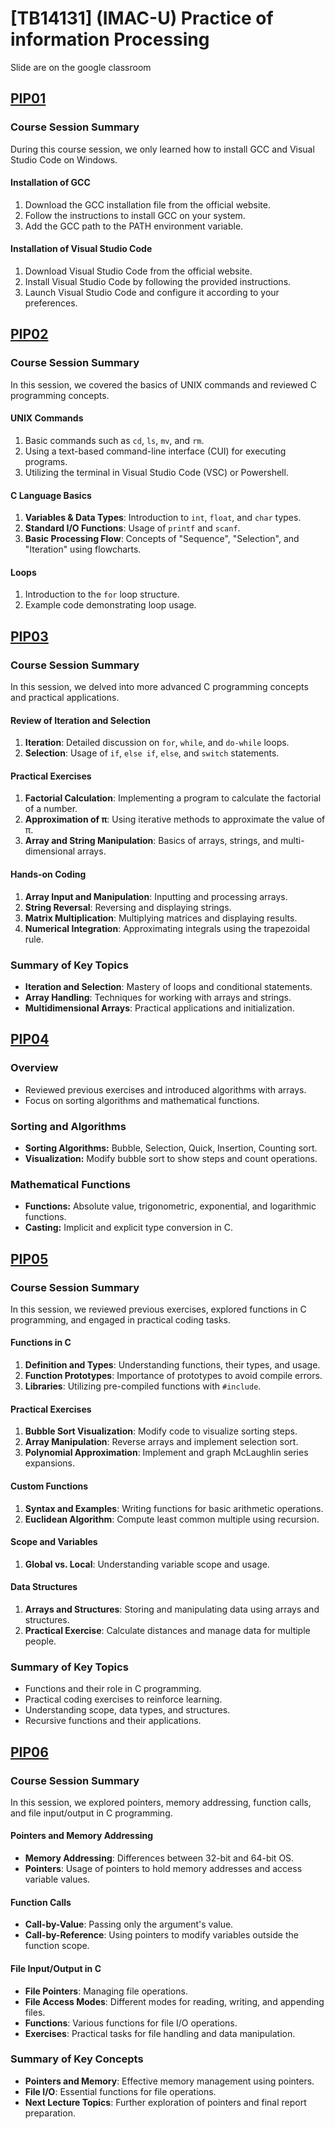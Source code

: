 # [TB14131] (IMAC-U) Practice of information Processing
Slide are on the google classroom
## [PIP01](PIP01/README.md)
### Course Session Summary
During this course session, we only learned how to install GCC and Visual Studio Code on Windows.

#### Installation of GCC
1. Download the GCC installation file from the official website.
2. Follow the instructions to install GCC on your system.
3. Add the GCC path to the PATH environment variable.

#### Installation of Visual Studio Code
1. Download Visual Studio Code from the official website.
2. Install Visual Studio Code by following the provided instructions.
3. Launch Visual Studio Code and configure it according to your preferences.

## [PIP02](PIP02/README.md)
### Course Session Summary
In this session, we covered the basics of UNIX commands and reviewed C programming concepts.

#### UNIX Commands
1. Basic commands such as `cd`, `ls`, `mv`, and `rm`.
2. Using a text-based command-line interface (CUI) for executing programs.
3. Utilizing the terminal in Visual Studio Code (VSC) or Powershell.

#### C Language Basics
1. **Variables & Data Types**: Introduction to `int`, `float`, and `char` types.
2. **Standard I/O Functions**: Usage of `printf` and `scanf`.
3. **Basic Processing Flow**: Concepts of "Sequence", "Selection", and "Iteration" using flowcharts.

#### Loops
1. Introduction to the `for` loop structure.
2. Example code demonstrating loop usage.

## [PIP03](PIP03/README.md)
### Course Session Summary
In this session, we delved into more advanced C programming concepts and practical applications.

#### Review of Iteration and Selection
1. **Iteration**: Detailed discussion on `for`, `while`, and `do-while` loops.
2. **Selection**: Usage of `if`, `else if`, `else`, and `switch` statements.

#### Practical Exercises
1. **Factorial Calculation**: Implementing a program to calculate the factorial of a number.
2. **Approximation of π**: Using iterative methods to approximate the value of π.
3. **Array and String Manipulation**: Basics of arrays, strings, and multi-dimensional arrays.

#### Hands-on Coding
1. **Array Input and Manipulation**: Inputting and processing arrays.
2. **String Reversal**: Reversing and displaying strings.
3. **Matrix Multiplication**: Multiplying matrices and displaying results.
4. **Numerical Integration**: Approximating integrals using the trapezoidal rule.

### Summary of Key Topics
- **Iteration and Selection**: Mastery of loops and conditional statements.
- **Array Handling**: Techniques for working with arrays and strings.
- **Multidimensional Arrays**: Practical applications and initialization.

## [PIP04](PIP04/README.md)
### Overview
- Reviewed previous exercises and introduced algorithms with arrays.
- Focus on sorting algorithms and mathematical functions.

### Sorting and Algorithms
- **Sorting Algorithms:** Bubble, Selection, Quick, Insertion, Counting sort.
- **Visualization:** Modify bubble sort to show steps and count operations.

### Mathematical Functions
- **Functions:** Absolute value, trigonometric, exponential, and logarithmic functions.
- **Casting:** Implicit and explicit type conversion in C.

## [PIP05](PIP05/README.md)
### Course Session Summary
In this session, we reviewed previous exercises, explored functions in C programming, and engaged in practical coding tasks.
#### Functions in C
1. **Definition and Types**: Understanding functions, their types, and usage.
2. **Function Prototypes**: Importance of prototypes to avoid compile errors.
3. **Libraries**: Utilizing pre-compiled functions with `#include`.
#### Practical Exercises
1. **Bubble Sort Visualization**: Modify code to visualize sorting steps.
2. **Array Manipulation**: Reverse arrays and implement selection sort.
3. **Polynomial Approximation**: Implement and graph McLaughlin series expansions.
#### Custom Functions
1. **Syntax and Examples**: Writing functions for basic arithmetic operations.
2. **Euclidean Algorithm**: Compute least common multiple using recursion.
#### Scope and Variables
1. **Global vs. Local**: Understanding variable scope and usage.
#### Data Structures
1. **Arrays and Structures**: Storing and manipulating data using arrays and structures.
2. **Practical Exercise**: Calculate distances and manage data for multiple people.
### Summary of Key Topics
- Functions and their role in C programming.
- Practical coding exercises to reinforce learning.
- Understanding scope, data types, and structures.
- Recursive functions and their applications.

## [PIP06](PIP06/README.md)
### Course Session Summary
In this session, we explored pointers, memory addressing, function calls, and file input/output in C programming.
#### Pointers and Memory Addressing
- **Memory Addressing**: Differences between 32-bit and 64-bit OS.
- **Pointers**: Usage of pointers to hold memory addresses and access variable values.
#### Function Calls
- **Call-by-Value**: Passing only the argument's value.
- **Call-by-Reference**: Using pointers to modify variables outside the function scope.
#### File Input/Output in C
- **File Pointers**: Managing file operations.
- **File Access Modes**: Different modes for reading, writing, and appending files.
- **Functions**: Various functions for file I/O operations.
- **Exercises**: Practical tasks for file handling and data manipulation.
### Summary of Key Concepts
- **Pointers and Memory**: Effective memory management using pointers.
- **File I/O**: Essential functions for file operations.
- **Next Lecture Topics**: Further exploration of pointers and final report preparation.